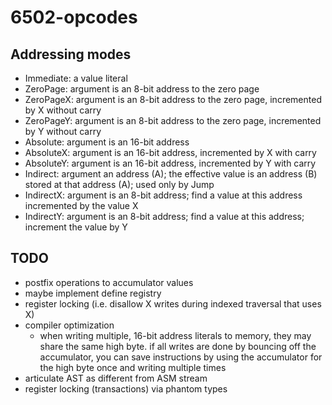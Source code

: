 # 6502-opcodes

## Addressing modes

* Immediate: a value literal
* ZeroPage: argument is an 8-bit address to the zero page
* ZeroPageX: argument is an 8-bit address to the zero page, incremented by X without carry
* ZeroPageY: argument is an 8-bit address to the zero page, incremented by Y without carry
* Absolute: argument is an 16-bit address
* AbsoluteX: argument is an 16-bit address, incremented by X with carry
* AbsoluteY: argument is an 16-bit address, incremented by Y with carry
* Indirect: argument an address (A); the effective value is an address (B) stored at that address (A); used only by Jump
* IndirectX: argument is an 8-bit address; find a value at this address incremented by the value X
* IndirectY: argument is an 8-bit address; find a value at this address; increment the value by Y

## TODO

- postfix operations to accumulator values
- maybe implement define registry
- register locking (i.e. disallow X writes during indexed traversal that uses X)
- compiler optimization
  - when writing multiple, 16-bit address literals to memory, they may share the same high byte. if all writes are done by bouncing off the accumulator, you can save instructions by using the accumulator for the high byte once and writing multiple times
- articulate AST as different from ASM stream
- register locking (transactions) via phantom types
